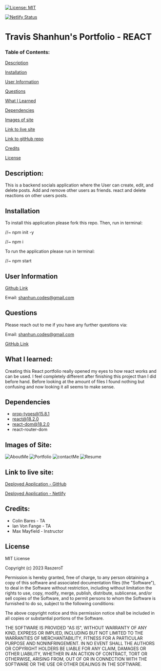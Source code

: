 [![License: MIT](https://img.shields.io/badge/License-MIT-yellow.svg)](https://opensource.org/licenses/MIT)

[![Netlify Status](https://api.netlify.com/api/v1/badges/59b398a9-8222-4e84-b80e-02d88be81ff3/deploy-status)](https://app.netlify.com/sites/glowing-cannoli-800f00/deploys)


# Travis Shanhun's Portfolio - REACT

### Table of Contents:

[Description](#description)

[Installation](#installation)

[User Information](#user-information)

[Questions](#questions)

[What I Learned](#what-i-learned)

[Dependencies](#dependencies)

[Images of site](#images-of-site)

[Link to live site](#link-to-live-site)

[Link to gitHub repo](#link-to-github-repository)

[Credits](#credits)

[License](#license)

## Description:

This is a backend socials application where the User can create, edit, and delete posts. Add and remove other users as friends. react and delete reactions on other users posts.

## Installation

To install this application please fork this repo. Then, run in terminal:

//~ npm init -y

//~ npm i

To run the application please run in terminal: 

//~ npm start

## User Information

<a href='https://github.com/RaszeroT'> Github Link</a>

Email: shanhun.codes@gmail.com

## Questions

Please reach out to me if you have any further questions via:

Email: shanhun.codes@gmail.com

<a href='https://github.com/RaszeroT/REACT-Portfolio-Travis-Shanhun'>GitHub Link</a>

## What I learned:

Creating this React portfolio really opened my eyes to how react works and can be used. I feel completely different after finishing this project than I did before hand. Before looking at the amount of files I found nothing but confusing and now looking it all seems to make sense.

## Dependencies

* prop-types@15.8.1
* react@18.2.0
* react-dom@18.2.0
* react-router-dom

## Images of Site:

![AboutMe](./src/assets/aboutMe.jpeg)
![Portfolio](./src/assets/portfolio.jpeg)
![contactMe](./src/assets/contactMe.jpeg)
![Resume](./src/assets/resume.jpeg)


## Link to live site:

<a href="https://raszerot.github.io/REACT-Portfolio-Travis-Shanhun/#/about">Deployed Application - GitHub</a>

<a href="https://glowing-cannoli-800f00.netlify.app/">Deployed Application - Netlify</a>

## Credits:

* Colin Bares - TA
* Ian Von Fange - TA
* Max Mayfield - Instructor

## License

MIT License

Copyright (c) 2023 RaszeroT

Permission is hereby granted, free of charge, to any person obtaining a copy
of this software and associated documentation files (the "Software"), to deal
in the Software without restriction, including without limitation the rights
to use, copy, modify, merge, publish, distribute, sublicense, and/or sell
copies of the Software, and to permit persons to whom the Software is
furnished to do so, subject to the following conditions:

The above copyright notice and this permission notice shall be included in all
copies or substantial portions of the Software.

THE SOFTWARE IS PROVIDED "AS IS", WITHOUT WARRANTY OF ANY KIND, EXPRESS OR
IMPLIED, INCLUDING BUT NOT LIMITED TO THE WARRANTIES OF MERCHANTABILITY,
FITNESS FOR A PARTICULAR PURPOSE AND NONINFRINGEMENT. IN NO EVENT SHALL THE
AUTHORS OR COPYRIGHT HOLDERS BE LIABLE FOR ANY CLAIM, DAMAGES OR OTHER
LIABILITY, WHETHER IN AN ACTION OF CONTRACT, TORT OR OTHERWISE, ARISING FROM,
OUT OF OR IN CONNECTION WITH THE SOFTWARE OR THE USE OR OTHER DEALINGS IN THE
SOFTWARE.